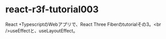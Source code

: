 # react-r3f-tutorial003
React +TypescriptのWebアプリで、React Three Fiberのtutorialその3。&lt;br />useEffectと、useLayoutEffect。
